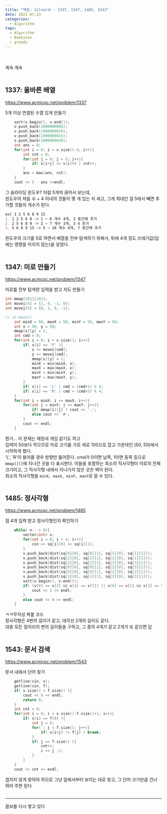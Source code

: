 ```yaml
---
title: "백준: Silver⑧ - 1337, 1347, 1485, 1543"
date: 2021-07-23
categories:
  - Algorithm
tags:
  - Algorithm
  - Baekjoon
  - greedy
---
```


<br></br>
계속 계속
<br></br>

## 1337: 올바른 배열
https://www.acmicpc.net/problem/1337

5개 이상 연결된 수열 있게 만들기

```cpp
    sort(v.begin(), v.end());
    v.push_back(1000000005);
    v.push_back(1000000010);
    v.push_back(1000000015);
    v.push_back(1000000020);
    int ans = 0;
    for(int i = 0; i < v.size()-4; i++){
        int cnt = 0;
        for(int j = 0; j < 5; j++){
            if( v[i+j] <= v[i]+4 ) cnt++;
        }
        ans = max(ans, cnt);
    }
    cout << 5 - ans <<endl;
```
그 슬라이딩 윈도우? 처럼 5개씩 끊어서 보는데,  
윈도우의 처음 수 + 4 이내의 것들이 몇 개 있는 지 세고, 그게 최대인 걸 5에서 빼면 추가할 것들의 개수가 된다.
```md
ex) 1 2 5 6 8 9 15
1. 1 2 5 6 8 -> 1 ~ 6 개수 4개, 3 중간에 추가
2. 2 5 6 8 9 -> 2 ~ 7 개수 3개, 3 4 추가
3. 5 6 8 9 15 -> 5 ~ 10 개수 4개, 7 중간에 추가
```
윈도우의 크기를 5로 하면서 배열을 전부 탐색하기 위해서, 뒤에 4개 정도 쓰레기값(답에는 영향을 미치지 않는)을 넣었다.
<br></br>

## 1347: 미로 만들기
https://www.acmcpc.net/problem/1347

미로를 전부 탐색한 입력을 받고 지도 만들기

```cpp
int mmap[101][101];
int movei[4] = {1, 0, -1, 0};
int movej[4] = {0, 1, 0, -1};

// in main()
    int minX = 50, maxX = 50, minY = 50, maxY = 50;
    int x = 50, y = 50;
    mmap[x][y] = 1;
    int cmd = 0;
    for(int i = 0; i < s.size(); i++){
        if( s[i] == 'F' ){
            x += movei[cmd];
            y += movej[cmd];
            mmap[x][y] = 1;
            minX = min(minX, x);
            maxX = max(maxX, x);
            minY = min(minY, y);
            maxY = max(maxY, y);
        }
        if( s[i] == 'L' ) cmd = (cmd+1) % 4;
        if( s[i] == 'R' ) cmd = (cmd+3) % 4;
    }
    for(int i = minX; i <= maxX; i++){
        for(int j = minY; j <= maxY; j++){
            if( mmap[i][j] ) cout << '.';
            else cout << '#';
        }
        cout << endl;
    }
```
뭔가... 이 문제는 재밌네 게임 같기도 하고  
입력이 50보다 작으므로 미로 크기를 가로 세로 100으로 잡고 가운데인 (50, 50)에서 시작하게 했다.  
'L', 'R'이 들어올 경우 방향만 틀어준다. cmd가 0이면 남쪽, 1이면 동쪽 등으로  
`mmap[][]`에 지나간 곳을 다 표시한다. 이들을 포함하는 최소의 직사각형이 미로의 전체 크기이고, 그 직사각형 내에서 지나가지 않은 곳은 벽이 된다.  
최소의 직사각형을 `minX, maxX, minY, maxY`로 알 수 있다.
<br></br>

## 1485: 정사각형
https://www.acmcpc.net/problem/1485

점 4개 입력 받고 정사각형인지 확인하기

```cpp
    while( n-- > 0){
        vector<int> v;
        for(int i = 0; i < 4; i++){
            cin >> sq[i][0] >> sq[i][1];
        }
        v.push_back(dist(sq[0][0], sq[0][1], sq[1][0], sq[1][1]));
        v.push_back(dist(sq[2][0], sq[2][1], sq[1][0], sq[1][1]));
        v.push_back(dist(sq[2][0], sq[2][1], sq[3][0], sq[3][1]));
        v.push_back(dist(sq[0][0], sq[0][1], sq[3][0], sq[3][1]));
        v.push_back(dist(sq[0][0], sq[0][1], sq[2][0], sq[2][1]));
        v.push_back(dist(sq[1][0], sq[1][1], sq[3][0], sq[3][1]));
        sort(v.begin(), v.end());
        if( (v[0] == v[3] && v[4] == v[5]) || v[0] == v[1] && v[2] == v[5] ){
            cout << 1 << endl;
        }
        else cout << 0 << endl;
    }
```
ㅋㅋ무지성 복붙 코드  
정사각형은 4변의 길이가 같고, 대각선 2개의 길이도 같다.  
대충 모든 점끼리의 변의 길이들을 구하고, 그 중의 4개가 같고 2개가 또 같으면 답
<br></br>

## 1543: 문서 검색
https://www.acmicpc.net/problem/1543

문서 내에서 단어 찾기

```cpp
    getline(cin, s);
    getline(cin, f);
    if( s.size() < f.size() ){
        cout << 0 << endl;
        return 0;
    }
    int cnt = 0;
    for(int i = 0; i < s.size()-f.size()+1; i++){
        if( s[i] == f[0] ){
            int j = 0;
            for( ; j < f.size(); j++){
                if( s[i+j] != f[j] ) break;
            }
            if( j == f.size() ){
                cnt++;
                i += j -1;
            }
        }
    }
    cout << cnt << endl;
```
겹치지 않게 찾아야 하므로 그냥 앞에서부터 보이는 대로 찾고, 그 단어 크기만큼 건너 뛰어 주면 된다
<br></br>

---
콤보를 다시 쌓고 있다
<br></br>
